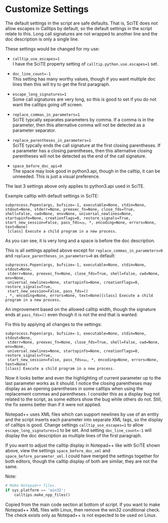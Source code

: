 # Customize Settings

The default settings in the script are safe defaults. That is, SciTE does
not allow escapes in Calltips by default, so the default settings in the script
relate to this. Long call signatures are not wrapped to another line and the
doc description is only a single line.

These settings would be changed for my use:

 * `calltip_use_escapes=1`<br>
   I have the SciTE property setting of `calltip.python.use.escapes=1` set.

 * `doc_line_count=-1`<br>
   This setting has many worthy values, though if you want multiple doc lines
   then this will try to get the first paragraph.

 * `escape_long_signatures=1`<br>
   Some call signatures are very long, so this is good to set if you do not
   want the calltips going off screen.

 * `replace_commas_in_parameters=1`<br>
   SciTE typcally separates parameters by comma. If a comma is in the parameter,
   then this alternative comma will not be detected as a parameter separator.

 * `replace_parentheses_in_parameters=1`<br>
   SciTE typcally ends the call signature at the first closing parentheses.
   If a parameter has a closing parentheses, then this alternative closing
   parentheses will not be detected as the end of the call signature.

 * `space_before_doc_api=0`<br>
   The space may look good in python3.api, though in the calltip, it can be
   unneeded. This is just a visual preference.

The last 3 settings above only applies to python3.api used in SciTE.

Example calltip with default settings in SciTE:

```
subprocess.Popen(args, bufsize=-1, executable=None, stdin=None, stdout=None, stderr=None, preexec_fn=None, close_fds=True, shell=False, cwd=None, env=None, universal_newlines=None, startupinfo=None, creationflags=0, restore_signals=True, start_new_session=False, pass_fds=﴾﴿, *, encoding=None, errors=None, text=None)
 [class] Execute a child program in a new process.
```

As you can see, it is very long and a space is before the doc description.

This is all settings applied above except for `replace_commas_in_parameters=0`
and `replace_parentheses_in_parameters=0` as default:

```
subprocess.Popen(args, bufsize=-1, executable=None, stdin=None, stdout=None,
 stderr=None, preexec_fn=None, close_fds=True, shell=False, cwd=None, env=None,
 universal_newlines=None, startupinfo=None, creationflags=0, restore_signals=True,
 start_new_session=False, pass_fds=()
, *, encoding=None, errors=None, text=None)[class] Execute a child program in a new process.
```

An improvement based on the allowed calltip width, though the signature ends at
`pass_fds=()` even though it is not the end that is wanted.

Fix this by applying all changes to the settings:

```
subprocess.Popen(args, bufsize=-1, executable=None, stdin=None, stdout=None,
 stderr=None, preexec_fn=None, close_fds=True, shell=False, cwd=None, env=None,
 universal_newlines=None, startupinfo=None, creationflags=0, restore_signals=True,
 start_new_session=False, pass_fds=﴾﴿, *, encoding=None, errors=None, text=None)
[class] Execute a child program in a new process.
```

Now it looks better and even the highlighting of current parameter up to the
last parameter works as it should. I notice the closing parentheses may display
as an opening parentheses in some calltips when using the replacement commas
and parentheses. I consider this as a display bug not related to the script,
as some editors show the bug while others do not. Still, the fix seems
better than if it were not applied.

Notepad++ uses XML files which can support newlines by use of an entity and
the script inserts each parameter into separate XML tags, so the display of
calltips is good. Change settings `calltip_use_escapes=1` to allow
`escape_long_signatures=1` to be set. And setting `doc_line_count=-1` will
display the doc description as multiple lines of the first paragraph.

If you want to adjust the calltip display in Notepad++ like with SciTE
shown above, view the settings `space_before_doc_xml` and
`space_before_parameter_xml`. I could have merged the settings together
for both editors, though the calltip display of both are similar,
they are not the same.

Note:

```python
# Make Notepad++ files.
if sys.platform == 'win32':
    calltips.make_npp_files()
```

Copied from the main code section at bottom of script. If you want to make
Notepad++ XML files with Linux, then remove the win32 conditional check.
The check exists only as Notepad++ is not expected to be used on Linux.

